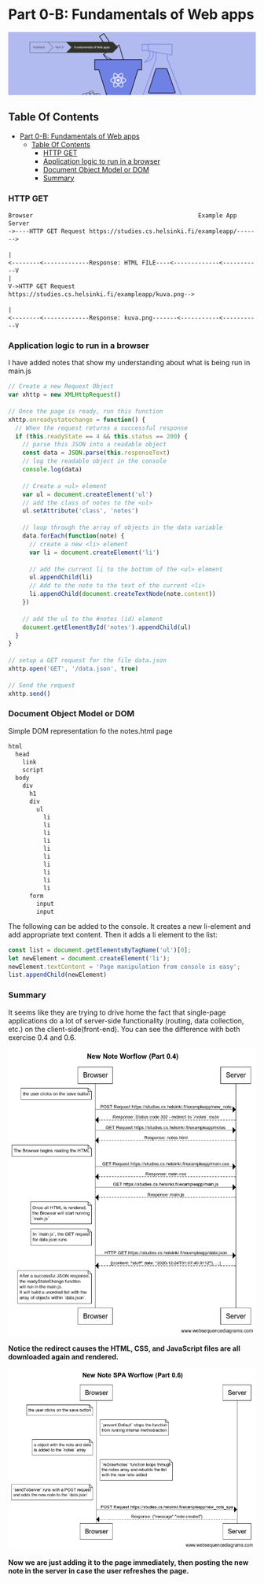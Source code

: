 # Part 0-B:  Fundamentals of Web apps

<img src="./../images/part-0-b-fundamentals-of-web-apps.png" />

## Table Of Contents

- [Part 0-B:  Fundamentals of Web apps](#part-0-b--fundamentals-of-web-apps)
  - [Table Of Contents](#table-of-contents)
    - [HTTP GET](#http-get)
    - [Application logic to run in a browser](#application-logic-to-run-in-a-browser)
    - [Document Object Model or DOM](#document-object-model-or-dom)
    - [Summary](#summary)


### HTTP GET

```
Browser                                               Example App Server
->----HTTP GET Request https://studies.cs.helsinki.fi/exampleapp/------->
                                                                        |
<--------<-------------Response: HTML FILE----<-------------<-----------V
|
V->HTTP GET Request https://studies.cs.helsinki.fi/exampleapp/kuva.png-->
                                                                        |
<--------<-------------Response: kuva.png-------<-----------<-----------V
```

### Application logic to run in a browser

I have added notes that show my understanding about what is being run in main.js 

```javascript
// Create a new Request Object
var xhttp = new XMLHttpRequest()

// Once the page is ready, run this function
xhttp.onreadystatechange = function() {
  // When the request returns a successful response
  if (this.readyState == 4 && this.status == 200) {
    // parse this JSON into a readable object 
    const data = JSON.parse(this.responseText)
    // log the readable object in the console
    console.log(data)

    // Create a <ul> element
    var ul = document.createElement('ul')
    // add the class of notes to the <ul>
    ul.setAttribute('class', 'notes')

    // loop through the array of objects in the data variable
    data.forEach(function(note) {
      // create a new <li> element
      var li = document.createElement('li')

      // add the current li to the bottom of the <ul> element
      ul.appendChild(li)
      // Add to the note to the text of the current <li>
      li.appendChild(document.createTextNode(note.content))
    })

    // add the ul to the #notes (id) element
    document.getElementById('notes').appendChild(ul)
  }
}

// setup a GET request for the file data.json
xhttp.open('GET', '/data.json', true)

// Send the request
xhttp.send()
```

### Document Object Model or DOM

Simple DOM representation fo the notes.html page

```
html
  head
    link
    script
  body
    div
      h1
      div
        ul
          li
          li
          li
          li
          li
          li
          li
          li
          li
          li
      form
        input
        input
```

The following  can be added to the console. It creates a new li-element and add appropriate text content. Then it adds a li element to the list:
```javascript
const list = document.getElementsByTagName('ul')[0];
let newElement = document.createElement('li');
newElement.textContent = 'Page manipulation from console is easy';
list.appendChild(newElement)
```

### Summary

It seems like they are trying to drive home the fact that single-page applications do a lot of server-side functionality (routing, data collection, etc.) on the client-side(front-end). You can see the difference with both exercise 0.4 and 0.6.

<img src="../../part0/chapter-0-part-4.png">

**Notice the redirect causes the HTML, CSS, and JavaScript files are all downloaded again and rendered.**

<img src="../../part0/chapter-0-part-6.png">


**Now we are just adding it to the page immediately, then posting the new note in the server in case the user refreshes the page.**